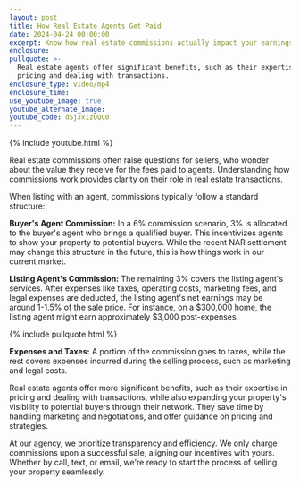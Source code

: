 ```yaml
---
layout: post
title: How Real Estate Agents Get Paid
date: 2024-04-24 00:00:00
excerpt: Know how real estate commissions actually impact your earnings.
enclosure:
pullquote: >-
  Real estate agents offer significant benefits, such as their expertise in
  pricing and dealing with transactions.
enclosure_type: video/mp4
enclosure_time:
use_youtube_image: true
youtube_alternate_image:
youtube_code: dSjJxizQQC0
---
```

{% include youtube.html %}

Real estate commissions often raise questions for sellers, who wonder about the value they receive for the fees paid to agents. Understanding how commissions work provides clarity on their role in real estate transactions.

When listing with an agent, commissions typically follow a standard structure:

**Buyer's Agent Commission:** In a 6% commission scenario, 3% is allocated to the buyer's agent who brings a qualified buyer. This incentivizes agents to show your property to potential buyers. While the recent NAR settlement may change this structure in the future, this is how things work in our current market.

**Listing Agent's Commission:** The remaining 3% covers the listing agent's services. After expenses like taxes, operating costs, marketing fees, and legal expenses are deducted, the listing agent's net earnings may be around 1-1.5% of the sale price. For instance, on a $300,000 home, the listing agent might earn approximately $3,000 post-expenses.

{% include pullquote.html %}

**Expenses and Taxes:** A portion of the commission goes to taxes, while the rest covers expenses incurred during the selling process, such as marketing and legal costs.

Real estate agents offer more significant benefits, such as their expertise in pricing and dealing with transactions, while also expanding your property's visibility to potential buyers through their network. They save time by handling marketing and negotiations, and offer guidance on pricing and strategies.

At our agency, we prioritize transparency and efficiency. We only charge commissions upon a successful sale, aligning our incentives with yours. Whether by call, text, or email, we're ready to start the process of selling your property seamlessly.